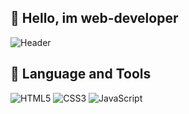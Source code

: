 ## 👋 Hello, im web-developer

![Header](https://thumbs.gfycat.com/BigFocusedCassowary-size_restricted.gif)

## 🔨 Language and Tools
![HTML5](https://img.shields.io/badge/HTML-090909?style=for-the-badge&logo=HTML5)
![CSS3](https://img.shields.io/badge/CSS-090909?style=for-the-badge&logo=CSS3&colorLogo=4f78c4)
![JavaScript](https://img.shields.io/badge/JavaScript-090909?style=for-the-badge&logo=JavaScript)
